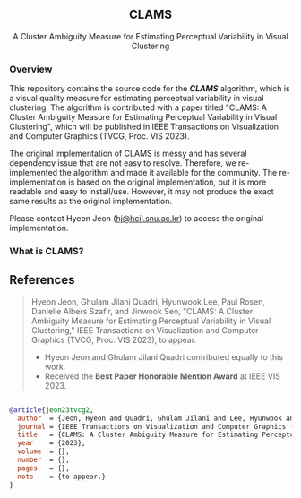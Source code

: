<p align="center">
  <h2 align="center">CLAMS</h2>
	<p align="center">A Cluster Ambiguity Measure for Estimating Perceptual Variability in Visual Clustering</p>
</p>

### Overview

This repository contains the source code for the ***CLAMS*** algorithm, which is a visual quality measure for estimating perceptual variability in visual clustering. The algorithm is contributed with a paper titled "CLAMS: A Cluster Ambiguity Measure for Estimating Perceptual Variability in Visual Clustering", which will be published in IEEE Transactions on Visualization and Computer Graphics (TVCG, Proc. VIS 2023). 

The original implementation of CLAMS is messy and has several dependency issue that are not easy to resolve. Therefore, we re-implemented the algorithm and made it available for the community. The re-implementation is based on the original implementation, but it is more readable and easy to install/use. However, it may not produce the exact same results as the original implementation.

Please contact Hyeon Jeon ([hj@hcil.snu.ac.kr](mailto:hj@hci.snu.ac.kr)) to access the original implementation.

### What is CLAMS?




## References

> Hyeon Jeon, Ghulam Jilani Quadri, Hyunwook Lee, Paul Rosen, Danielle Albers Szafir, and Jinwook Seo, "CLAMS: A Cluster Ambiguity Measure for Estimating Perceptual Variability in Visual Clustering," IEEE Transactions on Visualization and Computer Graphics (TVCG, Proc. VIS 2023), to appear.
> - Hyeon Jeon and Ghulam Jilani Quadri contributed equally to this work.
> - Received the **Best Paper Honorable Mention Award** at IEEE VIS 2023.


```bib

@article{jeon23tvcg2,
  author  = {Jeon, Hyeon and Quadri, Ghulam Jilani and Lee, Hyunwook and Rosen, Paul and Szafir, Danielle Albers and Seo, Jinwook},
  journal = {IEEE Transactions on Visualization and Computer Graphics (TVCG, Proc. VIS 2023)},
  title   = {CLAMS: A Cluster Ambiguity Measure for Estimating Perceptual Variability in Visual Clustering},
  year    = {2023},
  volume  = {},
  number  = {},
  pages   = {},
  note    = {to appear.}
}

```